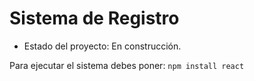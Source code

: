 <h1>Sistema de Registro</h1>

- Estado del proyecto: En construcción.

Para ejecutar el sistema debes poner:
```npm install react```
